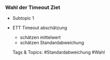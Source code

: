 ### Wahl der Timeout Ziet

- Subtopic 1
- ETT Timeout abschätzung

	- schätzen mittelwert
	- schätzen Standardabweichung

   Tags & Topics:
   #Standardabweichung
   #Wahl